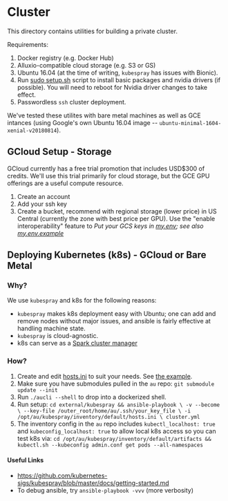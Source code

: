 # Cluster

This directory contains utilities for building a private cluster.

Requirements:
 1. Docker registry (e.g. Docker Hub)
 2. Alluxio-compatible cloud storage (e.g. S3 or GS)
 3. Ubuntu 16.04 (at the time of writing, `kubespray` has issues with Bionic).
 4. Run [sudo setup.sh](setup.sh) script to install basic packages and nvidia
      drivers (if possible).  You will need to reboot for Nvidia driver
      changes to take effect.
 5. Passwordless `ssh` cluster deployment.

We've tested these utilites with bare metal machines as well as GCE intances
(using Google's own Ubuntu 16.04 image -- `ubuntu-minimal-1604-xenial-v20180814`).

## GCloud Setup - Storage

GCloud currently has a free trial promotion that includes USD$300 of
credits.  We'll use this trial primarily for cloud storage, but the
GCE GPU offerings are a useful compute resource.

1. Create an account
2. Add your ssh key
3. Create a bucket, recommend with regional storage (lower price)
      in US Central (currently the zone with best price per GPU).
      Use the "enable interoperability" feature to 
   *Put your GCS keys in [my.env](.gitignore#L2); see also
   [my.env.example](my.env.example)*

## Deploying Kubernetes (k8s) - GCloud or Bare Metal

### Why?

We use `kubespray` and k8s for the following reasons:
 * `kubespray` makes k8s deployment easy with Ubuntu; one can add and remove
        nodes without major issues, and ansible is fairly effective at
        handling machine state.
 * `kubespray` is cloud-agnostic.
 * k8s can serve as a [Spark cluster manager](https://spark.apache.org/docs/latest/running-on-kubernetes.html)

### How?

 1. Create and edit [hosts.ini](kubespray/inventory/default/hosts.ini) to suit
        your needs.  See [the example](kubespray/inventory/default/hosts.ini.example).
 2. Make sure you have submodules pulled in the `au` repo: 
        `git submodule update --init`
 3. Run `./aucli --shell` to drop into a dockerized shell.
 4. Run setup:
        ```
        cd external/kubespray &&
        ansible-playbook \
            -v --become \
            --key-file /outer_root/home/au/.ssh/your_key_file \
            -i /opt/au/kubespray/inventory/default/hosts.ini \
                cluster.yml 
        ```
 5. The inventory config in the `au` repo includes `kubectl_localhost: true`
        and `kubeconfig_localhost: true` to allow local k8s access so you can
        test k8s via:
        ```
        cd /opt/au/kubespray/inventory/default/artifacts &&
        kubectl.sh --kubeconfig admin.conf get pods --all-namespaces
        ```

#### Useful Links
 * https://github.com/kubernetes-sigs/kubespray/blob/master/docs/getting-started.md
 * To debug ansible, try `ansible-playbook -vvv` (more verbosity)

